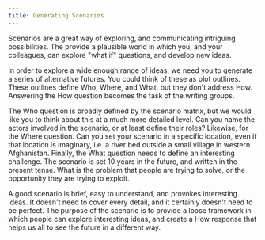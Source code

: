 ```yaml
---
title: Generating Scenarios
---
```

Scenarios are a great way of exploring, and communicating intriguing possibilities. The provide a plausible world in which you, and your colleagues, can explore "what if" questions, and develop new ideas.

In order to explore a wide enough range of ideas, we need you to generate a series of alternative futures. You could think of these as plot outlines. These outlines define Who, Where, and What, but they don't address How. Answering the How question becomes the task of the writing groups.

The Who question is broadly defined by the scenario matrix, but we would like you to think about this at a much more detailed level. Can you name the actors involved in the scenario, or at least define their roles? Likewise, for the Where question. Can you set your scenario in a specific location, even if that location is imaginary, i.e. a river bed outside a small village in western Afghanistan. Finally, the What question needs to define an interesting challenge. The scenario is set 10 years in the future, and written in the present tense. What is the problem that people are trying to solve, or the opportunity they are trying to exploit. 

A good scenario is brief, easy to understand, and provokes interesting ideas. It doesn't need to cover every detail, and it certainly doesn't need to be perfect. The purpose of the scenario is to provide a loose framework in which people can explore interesting ideas, and create a How response that helps us all to see the future in a different way.
